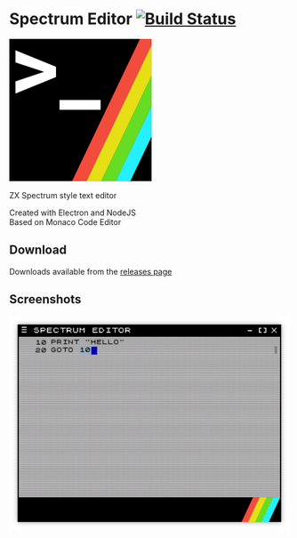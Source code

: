 # Spectrum Editor [![Build Status](https://travis-ci.org/thorpelawrence/spectrum-editor.svg?branch=master)](https://travis-ci.org/thorpelawrence/spectrum-editor)

![](resources/icon256.png)

ZX Spectrum style text editor

Created with Electron and NodeJS  
Based on Monaco Code Editor

## Download
Downloads available from the [releases page](https://github.com/thorpelawrence/spectrum-editor/releases)

## Screenshots
![Editor](screenshots/editor.png)

